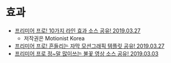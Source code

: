 # 효과

* [프리미어 프로! 10가지 라인 효과 소스 공유! 2019.03.27](https://www.youtube.com/watch?v=CXOuy1FByms)
  * 저작권은 Motionist Korea
* [프리미어 프로! 흔들리는 자막 모션그래픽 템플릿 공유! 2019.03.27](https://www.youtube.com/watch?v=2AMAwYP5-ms)
* [프리미어 프로 정~말 많이쓰는 불꽃 영상 소스 공유! 2019.03.03](https://www.youtube.com/watch?v=DQDf7PfNtkM)